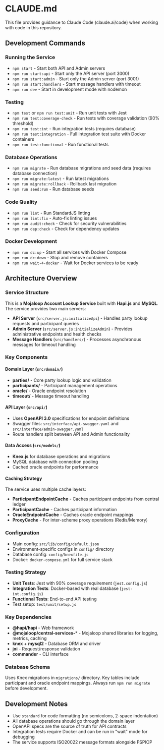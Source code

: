 # CLAUDE.md

This file provides guidance to Claude Code (claude.ai/code) when working with code in this repository.

## Development Commands

### Running the Service
- `npm start` - Start both API and Admin servers
- `npm run start:api` - Start only the API server (port 3000)
- `npm run start:admin` - Start only the Admin server (port 3001)
- `npm run start:handlers` - Start message handlers with timeout
- `npm run dev` - Start in development mode with nodemon

### Testing
- `npm test` or `npm run test:unit` - Run unit tests with Jest
- `npm run test:coverage-check` - Run tests with coverage validation (90% threshold)
- `npm run test:int` - Run integration tests (requires database)
- `npm run test:integration` - Full integration test suite with Docker containers
- `npm run test:functional` - Run functional tests

### Database Operations
- `npm run migrate` - Run database migrations and seed data (requires database connection)
- `npm run migrate:latest` - Run latest migrations
- `npm run migrate:rollback` - Rollback last migration
- `npm run seed:run` - Run database seeds

### Code Quality
- `npm run lint` - Run StandardJS linting
- `npm run lint:fix` - Auto-fix linting issues
- `npm run audit:check` - Check for security vulnerabilities
- `npm run dep:check` - Check for dependency updates

### Docker Development
- `npm run dc:up` - Start all services with Docker Compose
- `npm run dc:down` - Stop and remove containers
- `npm run wait-4-docker` - Wait for Docker services to be ready

## Architecture Overview

### Service Structure
This is a **Mojaloop Account Lookup Service** built with **Hapi.js** and **MySQL**. The service provides two main servers:

- **API Server** (`src/server.js:initializeApi`) - Handles party lookup requests and participant queries
- **Admin Server** (`src/server.js:initializeAdmin`) - Provides administrative endpoints and health checks
- **Message Handlers** (`src/handlers/`) - Processes asynchronous messages for timeout handling

### Key Components

#### Domain Layer (`src/domain/`)
- **parties/** - Core party lookup logic and validation
- **participants/** - Participant management operations  
- **oracle/** - Oracle endpoint resolution
- **timeout/** - Message timeout handling

#### API Layer (`src/api/`)
- Uses **OpenAPI 3.0** specifications for endpoint definitions
- Swagger files: `src/interface/api-swagger.yaml` and `src/interface/admin-swagger.yaml`
- Route handlers split between API and Admin functionality

#### Data Access (`src/models/`)
- **Knex.js** for database operations and migrations
- MySQL database with connection pooling
- Cached oracle endpoints for performance

#### Caching Strategy
The service uses multiple cache layers:
- **ParticipantEndpointCache** - Caches participant endpoints from central ledger
- **ParticipantCache** - Caches participant information
- **OracleEndpointCache** - Caches oracle endpoint mappings
- **ProxyCache** - For inter-scheme proxy operations (Redis/Memory)

### Configuration
- Main config: `src/lib/config/default.json`
- Environment-specific configs in `config/` directory
- Database config: `config/knexfile.js` 
- Docker: `docker-compose.yml` for full service stack

### Testing Strategy
- **Unit Tests**: Jest with 90% coverage requirement (`jest.config.js`)
- **Integration Tests**: Docker-based with real database (`jest-int.config.js`)
- **Functional Tests**: End-to-end API testing
- Test setup: `test/unit/setup.js`

### Key Dependencies
- **@hapi/hapi** - Web framework
- **@mojaloop/central-services-*** - Mojaloop shared libraries for logging, metrics, caching
- **knex** + **mysql2** - Database ORM and driver
- **joi** - Request/response validation
- **commander** - CLI interface

### Database Schema
Uses Knex migrations in `migrations/` directory. Key tables include participant and oracle endpoint mappings. Always run `npm run migrate` before development.

## Development Notes

- Use `standard` for code formatting (no semicolons, 2-space indentation)
- All database operations should go through the domain layer
- OpenAPI specs are the source of truth for API contracts
- Integration tests require Docker and can be run in "wait" mode for debugging
- The service supports ISO20022 message formats alongside FSPIOP